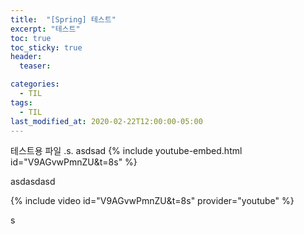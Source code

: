 ```yaml
---
title:  "[Spring] 테스트"
excerpt: "테스트"
toc: true
toc_sticky: true
header:
  teaser:

categories:
  - TIL
tags:
  - TIL
last_modified_at: 2020-02-22T12:00:00-05:00
---
```


테스트용 파일 
.s.
asdsad
{% include youtube-embed.html id="V9AGvwPmnZU&t=8s" %}  

asdasdasd

{% include video id="V9AGvwPmnZU&t=8s" provider="youtube" %}


s